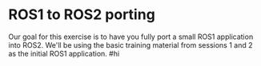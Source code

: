 # ROS1 to ROS2 porting

Our goal for this exercise is to have you fully port a small ROS1 application into ROS2. We'll be using the basic training material from sessions 1 and 2 as the initial ROS1 application.
 #hi